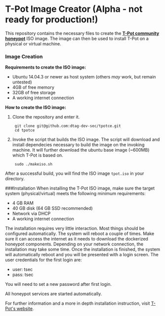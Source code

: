 # T-Pot Image Creator (Alpha - not ready for production!)

This repository contains the necessary files to create the **[T-Pot community honeypot](http://dtag-dev-sec.github.io/)**  ISO image.
The image can then be used to install T-Pot on a physical or virtual machine.

### Image Creation
**Requirements to create the ISO image:**
- Ubuntu 14.04.3 or newer as host system (others *may* work, but remain untested)
- 4GB of free memory  
- 32GB of free storage
- A working internet connection

**How to create the ISO image:**

1. Clone the repository and enter it.

        git clone git@github.com:dtag-dev-sec/tpotce.git
        cd tpotce

2. Invoke the script that builds the ISO image.
The script will download and install dependecies necessary to build the image on the invoking machine. It will further download the ubuntu base image (~600MB) which T-Pot is based on.

        sudo ./makeiso.sh

After a successful build, you will find the ISO image `tpot.iso` in your directory.

###Installation
When installing the T-Pot ISO image, make sure the target system (physical/virtual) meets the following minimum requirements:
- 4 GB RAM
- 40 GB disk (64 GB SSD recommended)
- Network via DHCP
- A working internet connection

The installation requires very little interaction. Most things should be configured automatically. The system will reboot a couple of times. Make sure it can access the internet as it needs to download the dockerized honeypot components. Depending on your network connection, the installation may take some time.
Once the installation is finished, the system will automatically reboot and you will be presented with a login screen. The user credentials for the first login are:
- user: tsec
- pass: tsec

You will need to set a new password after first login.

All honeypot services are started automatically.  

For further information and a more in depth installation instruction, visit [T-Pot's website](http://dtag-dev-sec.github.io/).
